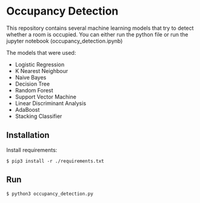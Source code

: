 # Occupancy Detection

This repository contains several machine learning models that try to detect whether a room
is occupied. You can either run the python file or run the jupyter notebook (occupancy_detection.ipynb)

The models that were used: 

* Logistic Regression
* K Nearest Neighbour
* Naive Bayes
* Decision Tree
* Random Forest
* Support Vector Machine
* Linear Discriminant Analysis
* AdaBoost
* Stacking Classifier

## Installation

Install requirements:

```
$ pip3 install -r ./requirements.txt
```


## Run

```
$ python3 occupancy_detection.py
```
